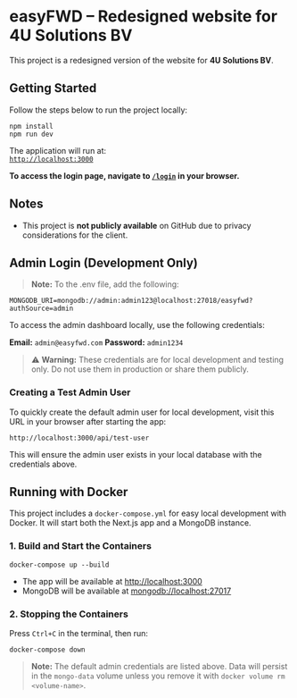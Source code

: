# easyFWD – Redesigned website for 4U Solutions BV

This project is a redesigned version of the website for **4U Solutions BV**.

## Getting Started

Follow the steps below to run the project locally:

```
npm install
npm run dev
```

The application will run at:  
[`http://localhost:3000`](http://localhost:3000)

**To access the login page, navigate to [`/login`](http://localhost:3000/login) in your browser.**

## Notes

- This project is **not publicly available** on GitHub due to privacy considerations for the client.

## Admin Login (Development Only)

> **Note:** To the .env file, add the following:

```
MONGODB_URI=mongodb://admin:admin123@localhost:27018/easyfwd?authSource=admin
```

To access the admin dashboard locally, use the following credentials:

**Email:** `admin@easyfwd.com`
**Password:** `admin1234`

> ⚠️ **Warning:** These credentials are for local development and testing only. Do not use them in production or share them publicly.

### Creating a Test Admin User

To quickly create the default admin user for local development, visit this URL in your browser after starting the app:

```
http://localhost:3000/api/test-user
```

This will ensure the admin user exists in your local database with the credentials above.

## Running with Docker

This project includes a `docker-compose.yml` for easy local development with Docker. It will start both the Next.js app and a MongoDB instance.

### 1. Build and Start the Containers

```
docker-compose up --build
```

- The app will be available at [http://localhost:3000](http://localhost:3000)
- MongoDB will be available at [mongodb://localhost:27017](mongodb://localhost:27017)

### 2. Stopping the Containers

Press `Ctrl+C` in the terminal, then run:

```
docker-compose down
```

> **Note:** The default admin credentials are listed above. Data will persist in the `mongo-data` volume unless you remove it with `docker volume rm <volume-name>`.